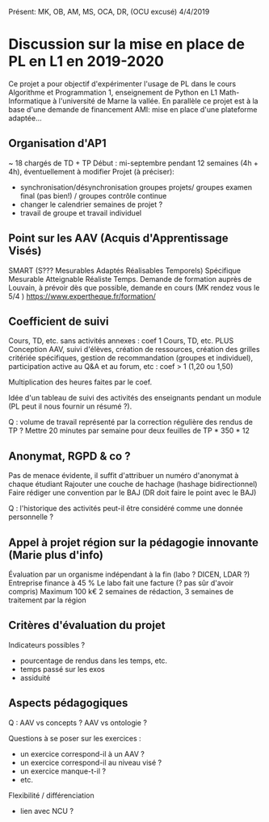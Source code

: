 
Présent: MK, OB, AM, MS, OCA, DR, (OCU excusé)
 4/4/2019

# Discussion sur la mise en place de PL en L1 en 2019-2020

Ce projet a pour objectif d'expérimenter l'usage de PL dans le cours Algorithme et Programmation 1, enseignement de Python en L1 Math-Informatique à l'université de Marne la vallée.
En parallèle ce projet est à la base d'une demande de financement AMI: mise en place d'une plateforme adaptée...



## Organisation d'AP1

~ 18 chargés de TD + TP
Début : mi-septembre pendant 12 semaines (4h + 4h), éventuellement à modifier
Projet (à préciser):
  - synchronisation/désynchronisation groupes projets/ groupes examen final (pas bien!) / groupes contrôle continue 
  - changer le calendrier semaines de projet ? 
  - travail de groupe et travail individuel 

## Point sur les AAV (Acquis d'Apprentissage Visés)

SMART (S??? Mesurables Adaptés Réalisables Temporels) Spécifique Mesurable Atteignable Réaliste Temps.
Demande de formation auprès de Louvain, à prévoir dès que possible, demande en cours (MK rendez vous le 5/4 )
https://www.expertheque.fr/formation/


## Coefficient de suivi

Cours, TD, etc. sans activités annexes : coef 1
Cours, TD, etc. PLUS Conception AAV, suivi d'élèves, création de ressources, création des grilles critériée spécifiques, gestion de recommandation (groupes et individuel), participation active au Q&A et au forum,  etc : coef > 1 (1,20 ou 1,50)

Multiplication des heures faites par le coef.

Idée d'un tableau de suivi des activités des enseignants pendant un module (PL peut il nous fournir un résumé ?).

Q : volume de travail représenté par la correction régulière des rendus de TP ?
Mettre 20 minutes par semaine pour deux feuilles de TP * 350 * 12 

## Anonymat, RGPD & co ?

Pas de menace évidente, il suffit d'attribuer un numéro d'anonymat à chaque étudiant 
Rajouter une couche de hachage (hashage bidirectionnel)
Faire rédiger une convention par le BAJ (DR doit faire le point avec le BAJ) 

Q : l'historique des activités peut-il être considéré comme une donnée personnelle ?


## Appel à projet région sur la pédagogie innovante (Marie plus d'info)

Évaluation par un organisme indépendant à la fin (labo ? DICEN, LDAR ?)
Entreprise finance à 45 %
Le labo fait une facture (? pas sûr d'avoir compris)
Maximum 100 k€
2 semaines de rédaction, 3 semaines de traitement par la région


## Critères d'évaluation du projet

Indicateurs possibles ?
- pourcentage de rendus dans les temps, etc.
- temps passé sur les exos
- assiduité


## Aspects pédagogiques

Q : AAV vs concepts ?
AAV vs ontologie ?

Questions à se poser sur les exercices :
- un exercice correspond-il à un AAV ?
- un exercice correspond-il au niveau visé ?
- un exercice manque-t-il ?
- etc.

Flexibilité / différenciation
- lien avec NCU ?
